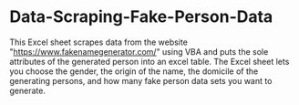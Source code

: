# Data-Scraping-Fake-Person-Data
This Excel sheet scrapes data from the website "https://www.fakenamegenerator.com/" using VBA and puts the sole attributes of the generated person into an excel table.
The Excel sheet lets you choose the gender, the origin of the name, the domicile of the generating persons, and how many fake person data sets you want to generate.
